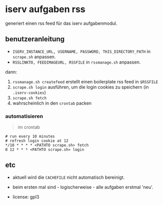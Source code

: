 # iserv aufgaben rss

generiert einen rss feed für das iserv aufgabenmodul.

## benutzeranleitung

* `ISERV_INSTANCE_URL, USERNAME, PASSWORD, THIS_DIRECTORY_PATH` in `scrape.sh` anpassen.
* `RSSLINKTO, FEEDIMAGEURL, RSSFILE` in `rssmanage.sh` anpassen.

dann:
1. `rssmanage.sh createfeed` erstellt einen boilerplate rss feed in `$RSSFILE`
2. `scrape.sh login` ausführen, um die login cookies zu speichern (in `.iserv-cookies`)
3. `scrape.sh fetch`
4. wahrscheinlich in den `crontab` packen

### automatisieren
> im crontab

```
# run every 10 minutes
# refresh login cookie at 12
*/10 * * * * <PATHTO scrape.sh> fetch
0 12 * * * <PATHTO scrape.sh> login
```

## etc

* aktuell wird die `CACHEFILE` nicht automatisch bereinigt.

* beim ersten mal sind - logischerweise - alle aufgaben erstmal 'neu'.

* license: gpl3

